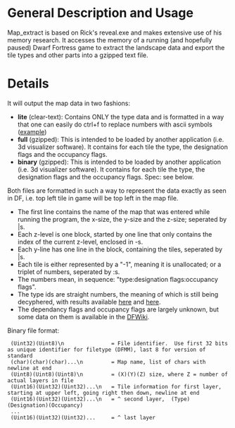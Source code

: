 # General Description and Usage #

Map\_extract is based on Rick's reveal.exe and makes extensive use of his memory research. It accesses the memory of a running (and hopefully paused) Dwarf Fortress game to extract the landscape data and export the tile types and other parts into a gzipped text file.

# Details #

It will output the map data in two fashions:
  * **lite** (clear-text): Contains ONLY the type data and is formatted in a way that one can easily do ctrl+f to replace numbers with ascii symbols ([example](http://dwarvis.googlecode.com/files/ascii_map.txt))
  * **full** (gzipped): This is intended to be loaded by another application (i.e. 3d visualizer software). It contains for each tile the type, the designation flags and the occupancy flags.
  * **binary** (gzipped): This is intended to be loaded by another application (i.e. 3d visualizer software). It contains for each tile the type, the designation flags and the occupancy flags. Spec: see below.

Both files are formatted in such a way to represent the data exactly as seen in DF, i.e. top left tile in game will be top left in the map file.

  * The first line contains the name of the map that was entered while running the program, the x-size, the y-size and the z-size; seperated by |s.
  * Each z-level is one block, started by one line that only contains the index of the current z-level, enclosed in -s.
  * Each y-line has one line in the block, containing the tiles, seperated by |s.
  * Each tile is either represented by a "-1", meaning it is unallocated; or a triplet of numbers, seperated by :s.
  * The numbers mean, in sequence: "type:designation flags:occupancy flags".
  * The type ids are straight numbers, the meaning of which is still being decyphered, with results available [here](http://www.dwarffortresswiki.net/index.php/User:Mithaldu/Tile_types_in_DF_memory) and [here](http://spreadsheets.google.com/ccc?key=ppHCNfNceTrmxbXWDzf9aXg&hl=en).
  * The dependancy flags and occupancy flags are largely unknown, but some data on them is available in the [DFWiki](http://www.dwarffortresswiki.net/index.php/User:Rick/Memory_research#Data_Block).

Binary file format:
```
 (Uint32)(Uint8)\n               = File identifier.  Use first 32 bits as unique identifier for filetype (DFMM), last 8 for version of standard
 (char)(char)(char)...\n         = Map name, list of chars with newline at end
 (Uint8)(Uint8)(Uint8)\n         = (X)(Y)(Z) size, where Z = number of actual layers in file
 (Uint16)(Uint32)(Uint32)...\n   = Tile information for first layer, starting at upper left, going right then down, newline at end
 (Uint16)(Uint32)(Uint32)...\n   = ^ second layer,  (Type)(Designation)(Occupancy)
 ...
 (Uint16)(Uint32)(Uint32)...     = ^ last layer
```